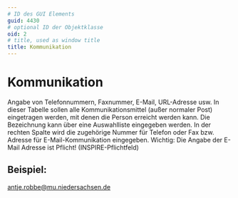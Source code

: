 ```yaml
---
# ID des GUI Elements
guid: 4430
# optional ID der Objektklasse
oid: 2
# title, used as window title
title: Kommunikation
---
```


# Kommunikation

Angabe von Telefonnummern, Faxnummer, E-Mail, URL-Adresse usw. In dieser Tabelle sollen alle Kommunikationsmittel (außer normaler Post) eingetragen werden, mit denen die Person erreicht werden kann.  Die Bezeichnung kann über eine Auswahlliste eingegeben werden. In der rechten Spalte wird die zugehörige Nummer für Telefon oder Fax bzw. Adresse für E-Mail-Kommunikation eingegeben. Wichtig: Die Angabe der E-Mail Adresse ist Pflicht! (INSPIRE-Pflichtfeld)

## Beispiel:

antje.robbe@mu.niedersachsen.de
